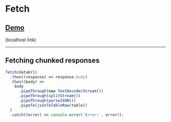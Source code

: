 # Fetch

## <a target="_blank" href="http://localhost:3002/">Demo</a>

(localhost link)

---

## Fetching chunked responses

```js
fetch(dataUrl)
  .then((response) => response.body)
  .then((body) =>
    body
      .pipeThrough(new TextDecoderStream())
      .pipeThrough(splitStream())
      .pipeThrough(parseJSON())
      .pipeTo(jsonToTableRow(table))
  )
  .catch((error) => console.error('Error:', error));
```
